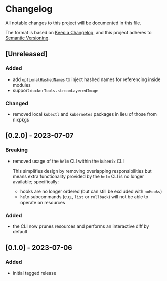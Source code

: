 # Changelog

All notable changes to this project will be documented in this file.

The format is based on [Keep a Changelog](https://keepachangelog.com/en/1.0.0/),
and this project adheres to [Semantic Versioning](https://semver.org/spec/v2.0.0.html).

## [Unreleased]

### Added

- add `optionalHashedNames` to inject hashed names for referencing inside modules
- support `dockerTools.streamLayeredImage`

### Changed

- removed local `kubectl` and `kubernetes` packages in lieu of those from nixpkgs

## [0.2.0] - 2023-07-07

### Breaking

- removed usage of the `helm` CLI within the `kubenix` CLI

  This simplifies design by removing overlapping responsibilities but means extra functionality provided by the `helm` CLI is no longer available; specifically:

  - hooks are no longer ordered (but can still be excluded with `noHooks`)
  - `helm` subcommands (e.g., `list` or `rollback`) will not be able to operate on resources

### Added

- the CLI now prunes resources and performs an interactive diff by default

## [0.1.0] - 2023-07-06

### Added

- initial tagged release
